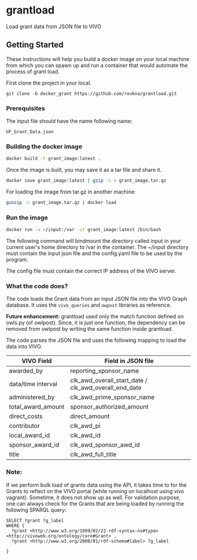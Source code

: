 # grantload
Load grant data from JSON file to VIVO

## Getting Started

These instructions will help you build a docker image on your local machine from which you can spawn up and run a container that would automate the process of grant load.

First clone the project in your local.

```
git clone -b docker_grant https://github.com/roukna/grantload.git
```

### Prerequisites

The input file should have the name following name:
```
UF_Grant_Data.json
```


### Building the docker image

```bash
docker build -t grant_image:latest .
```
Once the image is built, you may save it as a tar file and share it.

```bash
docker save grant_image:latest | gzip -c > grant_image.tar.gz
```
For loading the image from tar.gz in another machine:

```bash
gunzip -c grant_image.tar.gz | docker load
```

### Run the image
```bash
docker run -v ~/input:/var -it grant_image:latest /bin/bash
```
The following command will bindmount the directory called input in your current user's home directory to /var in the container. The ~/input directory must contain the input json file and the config.yaml file to be used by the program.

The config file must contain the correct IP address of the VIVO server.

### What the code does?
The code loads the Grant data from an input JSON file into the VIVO Graph database. It uses the `vivo_queries` and `owpost` libraries as reference.

**Future enhancement:**
grantload used only the match function defined on owls.py (of owlpost). Since, it is just one function, the dependency can be removed from owlpost by writing the same function inside grantload.

The code parses the JSON file and uses the following mapping to load the data into VIVO.

| VIVO Field         | Field in JSON file                                    |
|--------------------|-------------------------------------------------------|
| awarded_by         | reporting_sponsor_name                                |
| data/time interval | clk_awd_overall_start_date / clk_awd_overall_end_date |
| administered_by    | clk_awd_prime_sponsor_name                            |
| total_award_amount | sponsor_authorized_amount                             |
| direct_costs       | direct_amount                                         |
| contributor        | clk_awd_pi                                            |
| local_award_id     | clk_awd_id                                            |
| sponsor_award_id   | clk_awd_sponsor_awd_id                                |
| title              | clk_awd_full_title                                    |

### Note: 
If we perform bulk load of grants data using the API, it takes time to for the Grants to reflect on the VIVO portal (while running on localhost using vivo vagrant). Sometime, it does not show up as well. For validation purpose, one can always check for the Grants that are being loaded by running the following SPARQL query:

```sparql
SELECT ?grant ?g_label
WHERE {
  ?grant <http://www.w3.org/1999/02/22-rdf-syntax-ns#type> <http://vivoweb.org/ontology/core#Grant> .
  ?grant <http://www.w3.org/2000/01/rdf-schema#label> ?g_label
 
}
```


